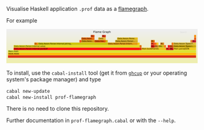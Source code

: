 Visualise Haskell application `.prof` data as a [flamegraph](http://www.brendangregg.com/flamegraphs.html).

For example

![demo](demo.png)

To install, use the `cabal-install` tool (get it from [`ghcup`](https://github.com/haskell/ghcup) or your operating system's package manager) and type

```
cabal new-update
cabal new-install prof-flamegraph
```

There is no need to clone this repository.

Further documentation in `prof-flamegraph.cabal` or with the `--help`.
